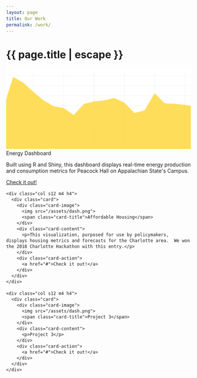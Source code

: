 ```yaml
---
layout: page
title: Our Work
permalink: /work/
---
```


<h1 class="page-title">{{ page.title | escape }}</h1>

<div class="section">
  <div class="row">
    <div class="col s12 m4 h4">
      <div class="card">
        <div class="card-image">
          <img src="/assets/dash.png">
          <span class="card-title">Energy Dashboard</span>
        </div>
        <div class="card-content">
          <p>Built using R and Shiny, this dashboard displays real-time energy production and consumption metrics for Peacock Hall on Appalachian State's Campus.</p>
        </div>
        <div class="card-action">
          <a href="#">Check it out!</a>
        </div>
      </div>
    </div>

    <div class="col s12 m4 h4">
      <div class="card">
        <div class="card-image">
          <img src="/assets/dash.png">
          <span class="card-title">Affordable Housing</span>
        </div>
        <div class="card-content">
          <p>This visualization, purposed for use by policymakers, displays housing metrics and forecasts for the Charlotte area.  We won the 2018 Charlotte Hackathon with this entry.</p>
        </div>
        <div class="card-action">
          <a href="#">Check it out!</a>
        </div>
      </div>
    </div>

    <div class="col s12 m4 h4">
      <div class="card">
        <div class="card-image">
          <img src="/assets/dash.png">
          <span class="card-title">Project 3</span>
        </div>
        <div class="card-content">
          <p>Project 3</p>
        </div>
        <div class="card-action">
          <a href="#">Check it out!</a>
        </div>
      </div>
    </div>


  </div>
  </div>




